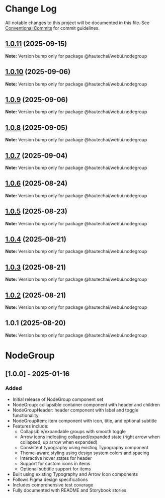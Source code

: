 # Change Log

All notable changes to this project will be documented in this file.
See [Conventional Commits](https://conventionalcommits.org) for commit guidelines.

## [1.0.11](https://github.com/HautechAI/webui/compare/@hautechai/webui.nodegroup@1.0.10...@hautechai/webui.nodegroup@1.0.11) (2025-09-15)

**Note:** Version bump only for package @hautechai/webui.nodegroup

## [1.0.10](https://github.com/HautechAI/webui/compare/@hautechai/webui.nodegroup@1.0.9...@hautechai/webui.nodegroup@1.0.10) (2025-09-06)

**Note:** Version bump only for package @hautechai/webui.nodegroup

## [1.0.9](https://github.com/HautechAI/webui/compare/@hautechai/webui.nodegroup@1.0.8...@hautechai/webui.nodegroup@1.0.9) (2025-09-06)

**Note:** Version bump only for package @hautechai/webui.nodegroup

## [1.0.8](https://github.com/HautechAI/webui/compare/@hautechai/webui.nodegroup@1.0.7...@hautechai/webui.nodegroup@1.0.8) (2025-09-05)

**Note:** Version bump only for package @hautechai/webui.nodegroup

## [1.0.7](https://github.com/HautechAI/webui/compare/@hautechai/webui.nodegroup@1.0.6...@hautechai/webui.nodegroup@1.0.7) (2025-09-04)

**Note:** Version bump only for package @hautechai/webui.nodegroup

## [1.0.6](https://github.com/HautechAI/webui/compare/@hautechai/webui.nodegroup@1.0.5...@hautechai/webui.nodegroup@1.0.6) (2025-08-24)

**Note:** Version bump only for package @hautechai/webui.nodegroup

## [1.0.5](https://github.com/HautechAI/webui/compare/@hautechai/webui.nodegroup@1.0.4...@hautechai/webui.nodegroup@1.0.5) (2025-08-23)

**Note:** Version bump only for package @hautechai/webui.nodegroup

## [1.0.4](https://github.com/HautechAI/webui/compare/@hautechai/webui.nodegroup@1.0.3...@hautechai/webui.nodegroup@1.0.4) (2025-08-21)

**Note:** Version bump only for package @hautechai/webui.nodegroup

## [1.0.3](https://github.com/HautechAI/webui/compare/@hautechai/webui.nodegroup@1.0.2...@hautechai/webui.nodegroup@1.0.3) (2025-08-21)

**Note:** Version bump only for package @hautechai/webui.nodegroup

## [1.0.2](https://github.com/HautechAI/webui/compare/@hautechai/webui.nodegroup@1.0.1...@hautechai/webui.nodegroup@1.0.2) (2025-08-21)

**Note:** Version bump only for package @hautechai/webui.nodegroup

## 1.0.1 (2025-08-20)

**Note:** Version bump only for package @hautechai/webui.nodegroup

# NodeGroup

## [1.0.0] - 2025-01-16

### Added

- Initial release of NodeGroup component set
- NodeGroup: collapsible container component with header and children
- NodeGroupHeader: header component with label and toggle functionality
- NodeGroupItem: item component with icon, title, and optional subtitle
- Features include:
    - Collapsible/expandable groups with smooth toggle
    - Arrow icons indicating collapsed/expanded state (right arrow when collapsed, up arrow when expanded)
    - Consistent typography using existing Typography component
    - Theme-aware styling using design system colors and spacing
    - Interactive hover states for header
    - Support for custom icons in items
    - Optional subtitle support for items
- Built using existing Typography and Arrow Icon components
- Follows Figma design specifications
- Includes comprehensive test coverage
- Fully documented with README and Storybook stories
